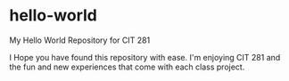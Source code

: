 # hello-world
My Hello World Repository for CIT 281

I Hope you have found this repository with ease. I'm enjoying CIT 281 and the fun and new experiences that come with each class project.
